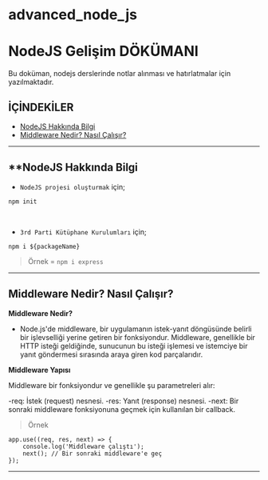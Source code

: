 # advanced_node_js
# **NodeJS Gelişim DÖKÜMANI**

Bu doküman, nodejs derslerinde notlar alınması ve hatırlatmalar için yazılmaktadır.
<br/>

## **İÇİNDEKİLER**
- [NodeJS Hakkında Bilgi](#nodejs-hakkında-bilgi)
- [Middleware Nedir? Nasıl Çalışır?](#middleware-nedir-nasıl-çalışır)
---

## **NodeJS Hakkında Bilgi

- `NodeJS projesi oluşturmak` için;
```
npm init

```
<br/>

- `3rd Parti Kütüphane Kurulumları` için;
```
npm i ${packageName}
```
> Örnek = `npm i express`
---

## **Middleware Nedir? Nasıl Çalışır?**

**Middleware Nedir?**

- Node.js'de middleware, bir uygulamanın istek-yanıt döngüsünde belirli bir işlevselliği yerine getiren bir fonksiyondur. Middleware, genellikle bir HTTP isteği geldiğinde, sunucunun bu isteği işlemesi ve istemciye bir yanıt göndermesi sırasında araya giren kod parçalarıdır.

**Middleware Yapısı**

Middleware bir fonksiyondur ve genellikle şu parametreleri alır:

-req: İstek (request) nesnesi.
-res: Yanıt (response) nesnesi.
-next: Bir sonraki middleware fonksiyonuna geçmek için kullanılan bir callback.

> Örnek
```
app.use((req, res, next) => {
    console.log('Middleware çalıştı');
    next(); // Bir sonraki middleware'e geç
});
```


---

